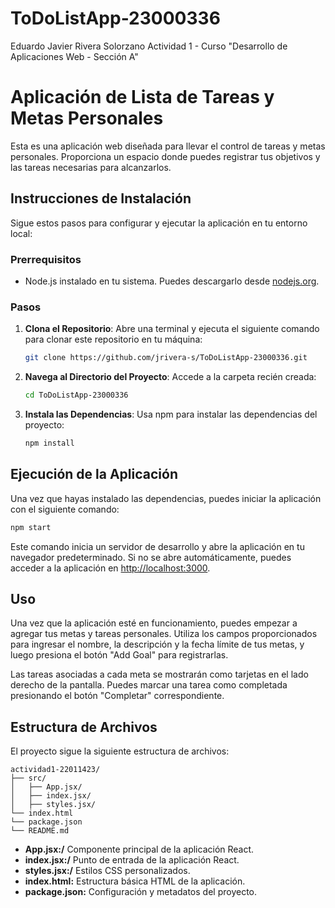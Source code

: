 # ToDoListApp-23000336
Eduardo Javier Rivera Solorzano
Actividad 1 - Curso "Desarrollo de Aplicaciones Web - Sección A"

# Aplicación de Lista de Tareas y Metas Personales

Esta es una aplicación web diseñada para llevar el control de tareas y metas personales. Proporciona un espacio donde puedes registrar tus objetivos y las tareas necesarias para alcanzarlos.

## Instrucciones de Instalación

Sigue estos pasos para configurar y ejecutar la aplicación en tu entorno local:

### Prerrequisitos

- Node.js instalado en tu sistema. Puedes descargarlo desde [nodejs.org](https://nodejs.org/).

### Pasos

1. **Clona el Repositorio**: Abre una terminal y ejecuta el siguiente comando para clonar este repositorio en tu máquina:
   ```bash
   git clone https://github.com/jrivera-s/ToDoListApp-23000336.git
   ```

2. **Navega al Directorio del Proyecto**: Accede a la carpeta recién creada:
   ```bash
   cd ToDoListApp-23000336
   ```

3. **Instala las Dependencias**: Usa npm para instalar las dependencias del proyecto:
   ```bash
   npm install
   ```

## Ejecución de la Aplicación

Una vez que hayas instalado las dependencias, puedes iniciar la aplicación con el siguiente comando:

```bash
npm start
```

Este comando inicia un servidor de desarrollo y abre la aplicación en tu navegador predeterminado. Si no se abre automáticamente, puedes acceder a la aplicación en [http://localhost:3000](http://localhost:3000).

## Uso

Una vez que la aplicación esté en funcionamiento, puedes empezar a agregar tus metas y tareas personales. Utiliza los campos proporcionados para ingresar el nombre, la descripción y la fecha límite de tus metas, y luego presiona el botón "Add Goal" para registrarlas.

Las tareas asociadas a cada meta se mostrarán como tarjetas en el lado derecho de la pantalla. Puedes marcar una tarea como completada presionando el botón "Completar" correspondiente.

## Estructura de Archivos

El proyecto sigue la siguiente estructura de archivos:

```
actividad1-22011423/
├── src/
│   ├── App.jsx/
│   ├── index.jsx/
│   ├── styles.jsx/
└── index.html
└── package.json
└── README.md
```

- **App.jsx:/** Componente principal de la aplicación React.
- **index.jsx:/** Punto de entrada de la aplicación React.
- **styles.jsx:/** Estilos CSS personalizados.
- **index.html:** Estructura básica HTML de la aplicación.
- **package.json:** Configuración y metadatos del proyecto.